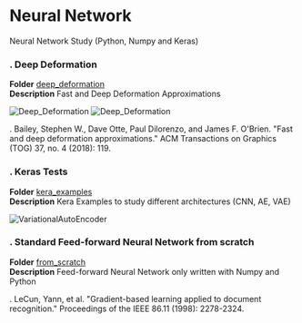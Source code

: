 # Neural Network
Neural Network Study (Python, Numpy and Keras)

### . Deep Deformation
**Folder** [deep_deformation](https://github.com/vincentbonnetcg/Numerical-Bric-a-Brac/tree/master/neural_network/deep_deformation/)<br>
**Description** Fast and Deep Deformation Approximations

![Deep_Deformation](https://github.com/vincentbonnetcg/Numerical-Bric-a-Brac/blob/master/neural_network/deep_deformation/img/deepdeformation.gif)
![Deep_Deformation](https://github.com/vincentbonnetcg/Numerical-Bric-a-Brac/blob/master/neural_network/deep_deformation/img/houdini_mocap.gif)

. Bailey, Stephen W., Dave Otte, Paul Dilorenzo, and James F. O'Brien. "Fast and deep deformation approximations." ACM Transactions on Graphics (TOG) 37, no. 4 (2018): 119.

### . Keras Tests
**Folder** [kera_examples](https://github.com/vincentbonnetcg/Numerical-Bric-a-Brac/tree/master/neural_network/Keras_examples/)<br>
**Description** Kera Examples to study different architectures (CNN, AE, VAE) 

![VariationalAutoEncoder](https://github.com/vincentbonnetcg/Numerical-Bric-a-Brac/blob/master/neural_network/img/variational_auto_encoder.png)

### . Standard Feed-forward Neural Network from scratch
**Folder** [from_scratch](https://github.com/vincentbonnetcg/Numerical-Bric-a-Brac/tree/master/neural_network/from_scratch/)<br>
**Description** Feed-forward Neural Network only written with Numpy and Python

. LeCun, Yann, et al. "Gradient-based learning applied to document recognition." Proceedings of the IEEE 86.11 (1998): 2278-2324.


<!---
WORKING IN PROGRESS 
## . Style Transfer
**Folder** [style_transfer](https://github.com/vincentbonnetcg/Numerical-Bric-a-Brac/tree/master/neural_network/style_transfer/)<br>
**Description** Fast and Deep Deformation Approximations

. Gatys, Leon A., Alexander S. Ecker, and Matthias Bethge. "A neural algorithm of artistic style." arXiv preprint arXiv:1508.06576 (2015).

---> 